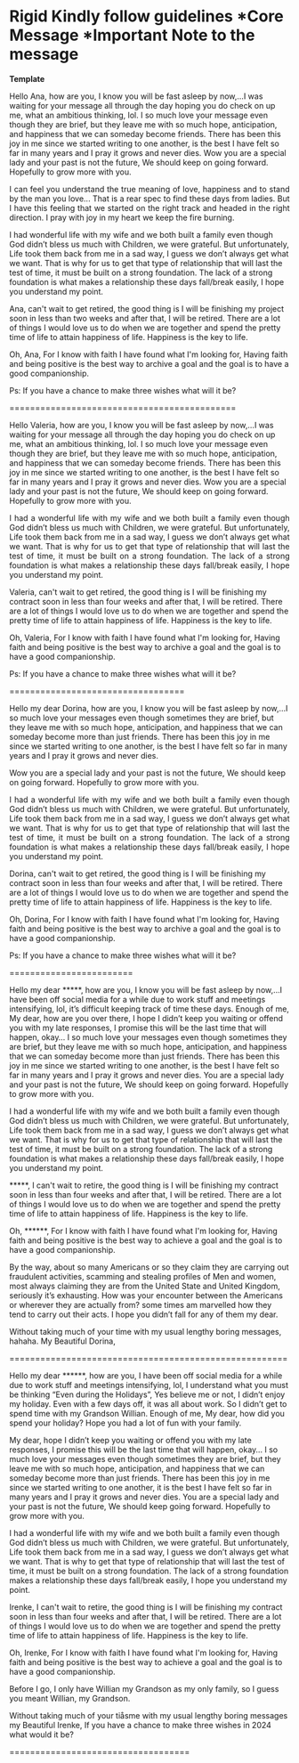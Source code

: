 Rigid Kindly follow guidelines 
***Core Message**
***Important Note to the message**
===================================
**Template**

Hello Ana, how are you, I know you will be fast asleep by now,…I was waiting for your message all through the day hoping you do check on up me, what an ambitious thinking, lol. I so much love your message even though they are brief, but they leave me with so much hope, anticipation, and happiness that we can someday become friends. There has been this joy in me since we started writing to one another, is the best I have felt so far in many years and I pray it grows and never dies. Wow you are a special lady and your past is not the future, We should keep on going forward. Hopefully to grow more with you.

<p style="text-align:justify;margin:0">
I can feel you understand the true meaning of love, happiness and to stand by the man you love... That is a rear spec to find these days from ladies. But I have this feeling that we started on the right track and headed in the right direction. I pray with joy in my heart we keep the fire burning.

I had wonderful life with my wife and we both built a family even though God didn’t bless us much with Children, we were grateful. But unfortunately, Life took them back from me in a sad way, I guess we don’t always get what we want. That is why for us to get that type of relationship that will last the test of time, it must be built on a strong foundation. The lack of a strong foundation is what makes a relationship these days fall/break easily, I hope you understand my point.

Ana, can't wait to get retired, the good thing is I will be finishing my project soon in less than two weeks and after that, I will be retired. There are a lot of things I would love us to do when we are together and spend the pretty time of life to attain happiness of life. Happiness is the key to life.
 
Oh, Ana,  For I know with faith I have found what I'm looking for, Having faith and being positive is the best way to archive a goal and the goal is to have a good companionship.

Ps: If you have a chance to make three wishes what will it be?
</p>

============================================

Hello Valeria, how are you, I know you will be fast asleep by now,…I was waiting for your message all through the day hoping you do check on up me, what an ambitious thinking, lol. I so much love your message even though they are brief, but they leave me with so much hope, anticipation, and happiness that we can someday become friends. There has been this joy in me since we started writing to one another, is the best I have felt so far in many years and I pray it grows and never dies. Wow you are a special lady and your past is not the future, We should keep on going forward. Hopefully to grow more with you.

<p style="text-align:justify;margin:0">
I had a wonderful life with my wife and we both built a family even though God didn’t bless us much with Children, we were grateful. But unfortunately, Life took them back from me in a sad way, I guess we don’t always get what we want. That is why for us to get that type of relationship that will last the test of time, it must be built on a strong foundation. The lack of a strong foundation is what makes a relationship these days fall/break easily, I hope you understand my point.

Valeria, can't wait to get retired, the good thing is I will be finishing my contract soon in less than four weeks and after that, I will be retired. There are a lot of things I would love us to do when we are together and spend the pretty time of life to attain happiness of life. Happiness is the key to life.
 
Oh, Valeria,  For I know with faith I have found what I'm looking for, Having faith and being positive is the best way to archive a goal and the goal is to have a good companionship.

Ps: If you have a chance to make three wishes what will it be?
</p>
==================================

Hello my dear Dorina, how are you, I know you will be fast asleep by now,…I so much love your messages even though sometimes they are brief, but they leave me with so much hope, anticipation, and happiness that we can someday become more than just friends. There has been this joy in me since we started writing to one another, is the best I have felt so far in many years and I pray it grows and never dies. 

Wow you are a special lady and your past is not the future, We should keep on going forward. Hopefully to grow more with you.

<p style="text-align:justify;margin:0">
I had a wonderful life with my wife and we both built a family even though God didn’t bless us much with Children, we were grateful. But unfortunately, Life took them back from me in a sad way, I guess we don’t always get what we want. That is why for us to get that type of relationship that will last the test of time, it must be built on a strong foundation. The lack of a strong foundation is what makes a relationship these days fall/break easily, I hope you understand my point.

Dorina, can't wait to get retired, the good thing is I will be finishing my contract soon in less than four weeks and after that, I will be retired. There are a lot of things I would love us to do when we are together and spend the pretty time of life to attain happiness of life. Happiness is the key to life.
 
Oh, Dorina,  For I know with faith I have found what I'm looking for, Having faith and being positive is the best way to archive a goal and the goal is to have a good companionship.

Ps: If you have a chance to make three wishes what will it be?
</p>
========================


Hello my dear *****, how are you, I know you will be fast asleep by now,…I have been off social media for a while due to work stuff and meetings intensifying, lol, it’s difficult keeping track of time these days. Enough of me, My dear, how are you over there, I hope I didn’t keep you waiting or offend you with my late responses, I promise this will be the last time that will happen, okay… I so much love your messages even though sometimes they are brief, but they leave me with so much hope, anticipation, and happiness that we can someday become more than just friends. There has been this joy in me since we started writing to one another, is the best I have felt so far in many years and I pray it grows and never dies. You are a special lady and your past is not the future, We should keep on going forward. Hopefully to grow more with you.

I had a wonderful life with my wife and we both built a family even though God didn’t bless us much with Children, we were grateful. But unfortunately, Life took them back from me in a sad way, I guess we don’t always get what we want. That is why for us to get that type of relationship that will last the test of time, it must be built on a strong foundation. The lack of a strong foundation is what makes a relationship these days fall/break easily, I hope you understand my point.

*****, I can't wait to retire, the good thing is I will be finishing my contract soon in less than four weeks and after that, I will be retired. There are a lot of things I would love us to do when we are together and spend the pretty time of life to attain happiness of life. Happiness is the key to life.
 
Oh, ******,  For I know with faith I have found what I'm looking for, Having faith and being positive is the best way to achieve a goal and the goal is to have a good companionship.

By the way, about so many Americans or so they claim they are carrying out fraudulent activities, scamming and stealing profiles of Men and women, most always claiming they are from the United State and United Kingdom, seriously it’s exhausting. How was your encounter between the Americans or wherever they are actually from? some times am marvelled how they tend to carry out their acts. I hope you didn’t fall for any of them my dear.

Without taking much of your time with my usual lengthy boring messages, hahaha. My Beautiful Dorina, 


======================================================

Hello my dear ******, how are you, I have been off social media for a while due to work stuff and meetings intensifying, lol, I understand what you must be thinking “Even during the Holidays”, Yes believe me or not, I didn’t enjoy my holiday. Even with a few days off, it was all about work.  So I didn’t get to spend time with my Grandson Willian. Enough of me, My dear, how did you spend your holiday? Hope you had a lot of fun with your family.

My dear, hope I didn’t keep you waiting or offend you with my late responses, I promise this will be the last time that will happen, okay… I so much love your messages even though sometimes they are brief, but they leave me with so much hope, anticipation, and happiness that we can someday become more than just friends. There has been this joy in me since we started writing to one another, it is the best I have felt so far in many years and I pray it grows and never dies. You are a special lady and your past is not the future, We should keep going forward. Hopefully to grow more with you.

I had a wonderful life with my wife and we both built a family even though God didn’t bless us much with Children, we were grateful. But unfortunately, Life took them back from me in a sad way, I guess we don’t always get what we want. That is why to get that type of relationship that will last the test of time, it must be built on a strong foundation. The lack of a strong foundation makes a relationship these days fall/break easily, I hope you understand my point.

Irenke, I can't wait to retire, the good thing is I will be finishing my contract soon in less than four weeks and after that, I will be retired. There are a lot of things I would love us to do when we are together and spend the pretty time of life to attain happiness of life. Happiness is the key to life.
 
Oh, Irenke,  For I know with faith I have found what I'm looking for, Having faith and being positive is the best way to achieve a goal and the goal is to have a good companionship.

Before I go, I only have Willian my Grandson as my only family, so I guess you meant Willian, my Grandson.

Without taking much of your tiåsme with my usual lengthy boring messages my Beautiful Irenke, If you have a chance to make three wishes in 2024 what would it be?
 
===================================